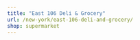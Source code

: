 ```yaml
---
title: "East 106 Deli & Grocery"
url: /new-york/east-106-deli-and-grocery/
shop: supermarket
---
```

